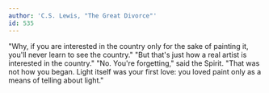 ```yaml
---
author: 'C.S. Lewis, "The Great Divorce"'
id: 535
---
```


"Why, if you are interested in the country only for the sake of painting it, you'll never learn to see the country."
"But that's just how a real artist is interested in the country."
"No. You're forgetting," said the Spirit. "That was not how you began. Light itself was your first love: you loved paint only as a means of telling about light."

